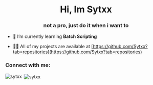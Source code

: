 <h1 align="center">Hi, Im Sytxx</h1>
<h3 align="center">not a pro, just do it when i want to</h3>

- 🌱 I’m currently learning **Batch Scripting**

- 👨‍💻 All of my projects are available at [https://github.com/Sytxx?tab=repositories](https://github.com/Sytxx?tab=repositories)

<h3 align="left">Connect with me:</h3>
<p align="left">
</p>

<p><img align="left" src="https://github-readme-stats.vercel.app/api/top-langs?username=sytxx&show_icons=true&locale=en&layout=compact" alt="sytxx" /></p>

<p>&nbsp;<img align="center" src="https://github-readme-stats.vercel.app/api?username=sytxx&show_icons=true&locale=en" alt="sytxx" /></p>
